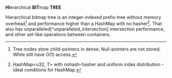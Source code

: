 **HI**erarchical **BIT**map **TREE**

Hierarchical bitmap tree is an integer-indexed prefix-tree without
memory overhead[^mem_overhead] and performance higher than a HashMap with no 
hasher[^hashmap_perf]. That also has unparalleled[^unparalleled_intersection] 
intersection performance, and other set-like operations between containers.

[^mem_overhead]: Tree nodes store child-pointers in dense. Null-pointers are not stored.
While still have O(1) access.

[^hashmap_perf]: HashMap<u32, T> with nohash-hasher and uniform index distribution -
ideal conditions for HashMap.

[^unique_ops]: Unique for tree/map containers.
